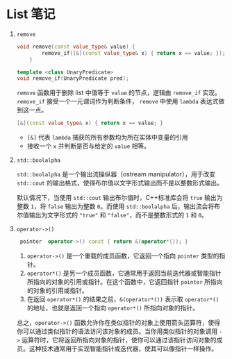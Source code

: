# List 笔记

1. `remove`

   ```c++
   void remove(const value_type& value) {
           remove_if([&](const value_type& x) { return x == value; });
       }
   
   template <class UnaryPredicate>
   void remove_if(UnaryPredicate pred);
   ```

   `remove` 函数用于删除 list 中值等于 `value` 的节点，逻辑由 `remove_if` 实现。`remove_if` 接受一个一元谓词作为判断条件， `remove` 中使用 `lambda` 表达式做到这一点。

   ```c++
   [&](const value_type& x) { return x == value; }
   ```

   - `[&]` 代表 `lambda` 捕获的所有参数均为所在实体中变量的引用
   - 接收一个 `x` 并判断是否与给定的 `value` 相等。

2. `std::boolalpha`

   `std::boolalpha` 是一个输出流操纵器（ostream manipulator），用于改变 `std::cout` 的输出格式，使得布尔值以文字形式输出而不是以整数形式输出。

   默认情况下，当使用 `std::cout` 输出布尔值时，C++标准库会将 `true` 输出为整数 `1`，将 `false` 输出为整数 `0`。而使用 `std::boolalpha` 后，输出流会将布尔值输出为文字形式的 `"true"` 和 `"false"`，而不是整数形式的 `1` 和 `0`。

3. `operator->()`

   ```c++
    pointer  operator->() const { return &(operator*()); }
   ```

   1. `operator->()` 是一个重载的成员函数，它返回一个指向 `pointer` 类型的指针。
   2. `operator*()` 是另一个成员函数，它通常用于返回当前迭代器或智能指针所指向的对象的引用或指针。在这个函数中，它返回指针 `pointer` 所指向的对象的引用或指针。
   3. 在返回 `operator*()` 的结果之前，`&(operator*())` 表示取 `operator*()` 的地址，也就是返回一个指向 `operator*()` 所指向对象的指针。

   总之，`operator->()` 函数允许你在类似指针的对象上使用箭头运算符，使得你可以通过类似指针的语法访问该对象的成员。当你用类似指针的对象调用 `->` 运算符时，它将返回所指向对象的指针，使你可以通过该指针访问对象的成员。这种技术通常用于实现智能指针或迭代器，使其可以像指针一样操作。


